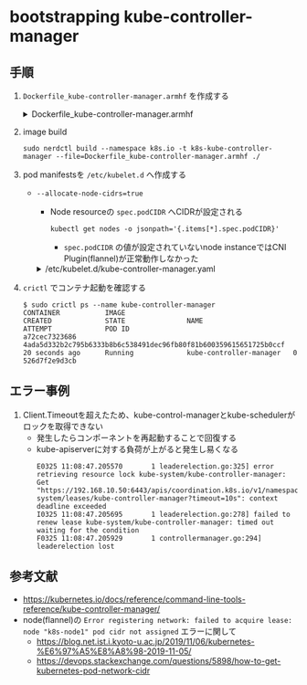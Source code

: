 # bootstrapping kube-controller-manager

## 手順

1. `Dockerfile_kube-controller-manager.armhf` を作成する
   <details><summary>Dockerfile_kube-controller-manager.armhf</summary>
      ```
      cat << 'EOF' > Dockerfile_kube-controller-manager.armhf
      FROM arm64v8/ubuntu:bionic

      ARG VERSION="v1.22.0"
      ARG ARCH="arm64"

      RUN set -ex \
        && apt update \
        && apt install -y wget \
        && apt clean \
        && wget -P /usr/bin/ https://dl.k8s.io/$VERSION/bin/linux/$ARCH/kube-controller-manager \
        && chmod +x /usr/bin/kube-controller-manager \
        && install -o root -g root -m 755 -d /var/lib/kubernetes \
        && install -o root -g root -m 755 -d /etc/kubernetes/config

      COPY ca.pem \
           ca-key.pem \
           service-account-key.pem \
           kube-controller-manager.kubeconfig \
           /var/lib/kubernetes/

      ENTRYPOINT ["/usr/bin/kube-controller-manager"]
      EOF
      ```
   </details>

1. image build
   ```
   sudo nerdctl build --namespace k8s.io -t k8s-kube-controller-manager --file=Dockerfile_kube-controller-manager.armhf ./
   ```

1. pod manifestsを `/etc/kubelet.d` へ作成する
   - `--allocate-node-cidrs=true`
      - Node resourceの `spec.podCIDR` へCIDRが設定される
         ```
         kubectl get nodes -o jsonpath='{.items[*].spec.podCIDR}'
         ```

           - `spec.podCIDR` の値が設定されていないnode instanceではCNI Plugin(flannel)が正常動作しなかった

      <details><summary>/etc/kubelet.d/kube-controller-manager.yaml</summary>
         ```
         cat << EOF | sudo tee /etc/kubelet.d/kube-controller-manager.yaml
         ---
         apiVersion: v1
         kind: Pod
         metadata:
           name: kube-controller-manager
           namespace: kube-system
           labels:
             tier: control-plane
             component: kube-controller-manager

         spec:
           # https://kubernetes.io/docs/tasks/administer-cluster/guaranteed-scheduling-critical-addon-pods/
           priorityClassName: system-node-critical
           hostNetwork: true
           containers:
             - name: kube-controller-manager
               image: k8s-kube-controller-manager:latest
               imagePullPolicy: IfNotPresent
               resources:
                 requests:
                   cpu: "256m"
                   memory: "128Mi"
                 limits:
                   cpu: "384m"
                   memory: "128Mi"
               command:
                 - /usr/bin/kube-controller-manager
                 - --bind-address=0.0.0.0
                 - --cluster-cidr=10.200.0.0/16
                 - --allocate-node-cidrs=true
                 - --node-cidr-mask-size=24
                 - --cluster-name=kubernetes
                 - --cluster-signing-cert-file=/var/lib/kubernetes/ca.pem
                 - --cluster-signing-key-file=/var/lib/kubernetes/ca-key.pem
                 - --kubeconfig=/var/lib/kubernetes/kube-controller-manager.kubeconfig
                 - --leader-elect=false
                 - --root-ca-file=/var/lib/kubernetes/ca.pem
                 - --service-account-private-key-file=/var/lib/kubernetes/service-account-key.pem
                 - --service-cluster-ip-range=10.32.0.0/24
                 - --use-service-account-credentials=true
                 - --v=2
         EOF
         ```
      </details>

1. `crictl` でコンテナ起動を確認する
   ```
   $ sudo crictl ps --name kube-controller-manager
   CONTAINER           IMAGE                                                              CREATED             STATE               NAME                      ATTEMPT             POD ID
   a72cec7323686       4ada5d332b2c795b6333b8b6c538491dec96fb80f81b600359615651725b0ccf   20 seconds ago      Running             kube-controller-manager   0                   526d7f2e9d3cb
   ```

## エラー事例

1. Client.Timeoutを超えたため、kube-control-managerとkube-schedulerがロックを取得できない
    - 発生したらコンポーネントを再起動することで回復する
    - kube-apiserverに対する負荷が上がると発生し易くなる
        ```
        E0325 11:08:47.205570       1 leaderelection.go:325] error retrieving resource lock kube-system/kube-controller-manager: Get "https://192.168.10.50:6443/apis/coordination.k8s.io/v1/namespaces/kube-
        system/leases/kube-controller-manager?timeout=10s": context deadline exceeded
        I0325 11:08:47.205695       1 leaderelection.go:278] failed to renew lease kube-system/kube-controller-manager: timed out waiting for the condition
        F0325 11:08:47.205929       1 controllermanager.go:294] leaderelection lost
        ```

## 参考文献

- https://kubernetes.io/docs/reference/command-line-tools-reference/kube-controller-manager/
- node(flannel)の `Error registering network: failed to acquire lease: node "k8s-node1" pod cidr not assigned` エラーに関して
   - https://blog.net.ist.i.kyoto-u.ac.jp/2019/11/06/kubernetes-%E6%97%A5%E8%A8%98-2019-11-05/
   - https://devops.stackexchange.com/questions/5898/how-to-get-kubernetes-pod-network-cidr

